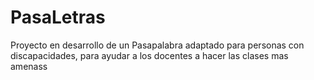 # PasaLetras
Proyecto en desarrollo de un Pasapalabra adaptado para personas con discapacidades, para ayudar a los docentes a hacer las clases mas amenass
